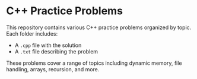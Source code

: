 # C++ Practice Problems

This repository contains various C++ practice problems organized by topic.  
Each folder includes:
- A `.cpp` file with the solution
- A `.txt` file describing the problem

These problems cover a range of topics including dynamic memory, file handling, arrays, recursion, and more.
